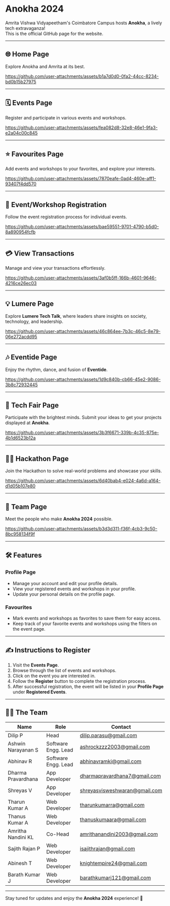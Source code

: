 # Anokha 2024

Amrita Vishwa Vidyapeetham's Coimbatore Campus hosts **Anokha**, a lively tech extravaganza!  
This is the official GitHub page for the website.

---

## 🌐 Home Page

Explore Anokha and Amrita at its best.  

https://github.com/user-attachments/assets/b1a7d0d0-0fa2-44cc-8234-bd0b15b27975

---

## 🗓️ Events Page

Register and participate in various events and workshops.  

https://github.com/user-attachments/assets/fea082d8-32e8-46e1-9fa3-e2a04c00c845

---

## ⭐ Favourites Page

Add events and workshops to your favorites, and explore your interests.  

https://github.com/user-attachments/assets/7870eafe-0ad4-460e-aff1-93407f4dd570

---

## 📝 Event/Workshop Registration

Follow the event registration process for individual events.  

https://github.com/user-attachments/assets/bae59551-9701-4790-b5d0-8a890954fcfb

---

## 💳 View Transactions

Manage and view your transactions effortlessly.  

https://github.com/user-attachments/assets/3af0b5ff-166b-4601-9646-4216ce26ec03

---

## 💡 Lumere Page

Explore **Lumere Tech Talk**, where leaders share insights on society, technology, and leadership.  

https://github.com/user-attachments/assets/46c864ee-7b3c-46c5-8e79-06e272acdd95

---

## 🎶 Eventide Page

Enjoy the rhythm, dance, and fusion of **Eventide**. 

https://github.com/user-attachments/assets/1d9c840b-cb66-45e2-9086-3b8c72932445

---

## 🚀 Tech Fair Page

Participate with the brightest minds. Submit your ideas to get your projects displayed at **Anokha**.  

https://github.com/user-attachments/assets/3b3f6671-339b-4c35-875e-4b1d6523b12a

---

## 👨‍💻 Hackathon Page

Join the Hackathon to solve real-world problems and showcase your skills.  

https://github.com/user-attachments/assets/6d40bab4-e024-4a6d-a164-d1d05b107e80

---

## 👥 Team Page

Meet the people who make **Anokha 2024** possible.  

https://github.com/user-attachments/assets/b3d3d311-f36f-4cb3-9c50-8bc958134f9f

---

## 🛠️ Features

### Profile Page

- Manage your account and edit your profile details.
- View your registered events and workshops in your profile.
- Update your personal details on the profile page.

### Favourites

- Mark events and workshops as favorites to save them for easy access.
- Keep track of your favorite events and workshops using the filters on the event page.

---

## ✍️ Instructions to Register

1. Visit the **Events Page**.
2. Browse through the list of events and workshops.
3. Click on the event you are interested in.
4. Follow the **Register** button to complete the registration process.
5. After successful registration, the event will be listed in your **Profile Page** under **Registered Events**.

---

## 🧑‍💻 The Team

| Name                     | Role                     | Contact                         |
|--------------------------|--------------------------|---------------------------------|
| Dilip P                 | Head                     | dilip.parasu@gmail.com          |
| Ashwin Narayanan S      | Software Engg. Lead      | ashrockzzz2003@gmail.com        |
| Abhinav R               | Software Engg. Lead      | abhinavramki@gmail.com          |
| Dharma Pravardhana      | App Developer            | dharmapravardhana7@gmail.com    |
| Shreyas V               | App Developer            | shreyasvisweshwaran@gmail.com   |
| Tharun Kumar A          | Web Developer            | tharunkumarra@gmail.com         |
| Thanus Kumar A          | Web Developer            | thanuskumaara@gmail.com         |
| Amritha Nandini KL      | Co-Head                  | amrithanandini2003@gmail.com    |
| Sajith Rajan P          | Web Developer            | isajithrajan@gmail.com          |
| Abinesh T               | Web Developer            | knightempire24@gmail.com        |
| Barath Kumar J          | Web Developer            | barathkumarj121@gmail.com       |

---

Stay tuned for updates and enjoy the **Anokha 2024** experience! 🚀
